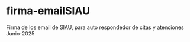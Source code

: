 # firma-emailSIAU
Firma de los email de SIAU, para auto respondedor de citas y atenciones Junio-2025
